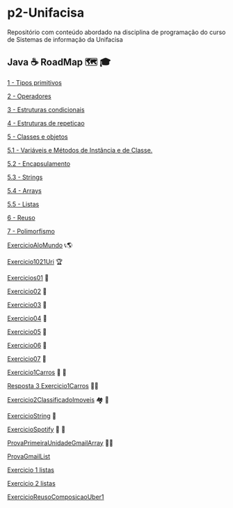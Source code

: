 # p2-Unifacisa
Repositório com conteúdo abordado na disciplina de programação do curso de Sistemas de informação da Unifacisa

## Java :coffee: RoadMap :world_map: :mortar_board:


[1 - Tipos primitivos](https://github.com/wagnersistemalima/p2-Unifacisa/blob/master/conteudo/TiposPrimitivos.md) 

[2 - Operadores](https://github.com/wagnersistemalima/p2-Unifacisa/blob/master/conteudo/operadores.md)

[3 - Estruturas condicionais](https://github.com/wagnersistemalima/p2-Unifacisa/blob/master/conteudo/Estruturas-Condicionais.md)

[4 - Estruturas de repeticao](https://github.com/wagnersistemalima/p2-Unifacisa/blob/master/conteudo/Estruturas-de-Repeticao.md)

[5 - Classes e objetos](https://github.com/wagnersistemalima/p2-Unifacisa/blob/master/conteudo/Classes-Objetos.md)

[5.1 - Variáveis e Métodos de Instância e de Classe.](https://github.com/wagnersistemalima/p2-Unifacisa/blob/master/conteudo/VariaveisEMetodosDeInstanciaDeClasse.md)

[5.2 - Encapsulamento](https://github.com/wagnersistemalima/p2-Unifacisa/blob/master/conteudo/Encapsulamento.md)

[5.3 - Strings](https://github.com/wagnersistemalima/p2-Unifacisa/blob/master/conteudo/Strings.md)

[5.4 - Arrays](https://github.com/wagnersistemalima/p2-Unifacisa/blob/master/conteudo/Arrays.md)

[5.5 - Listas](https://github.com/wagnersistemalima/p2-Unifacisa/blob/master/conteudo/Listas.md)

[6 - Reuso](https://github.com/wagnersistemalima/p2-Unifacisa/blob/master/conteudo/Reuso.md)

[7 - Polimorfismo](https://github.com/wagnersistemalima/p2-Unifacisa/blob/master/conteudo/Polimorfismo.md)

[ExercicioAloMundo](https://github.com/wagnersistemalima/p2-Unifacisa/blob/master/aloMundo/src/application/Program.java) :telephone_receiver::earth_americas:

[Exercicio1021Uri](https://github.com/wagnersistemalima/p2-Unifacisa/blob/master/exercicioUri1021/src/Main.java) :trophy:

[Exercicios01](https://github.com/wagnersistemalima/p2-Unifacisa/blob/master/exercicio01/src/application/Program.java) :1st_place_medal:

[Exercicio02](https://github.com/wagnersistemalima/p2-Unifacisa/blob/master/exercicio02/src/application/Program.java) :1st_place_medal:

[Exercicio03](https://github.com/wagnersistemalima/p2-Unifacisa/blob/master/exercicio03/src/application/Program.java) :1st_place_medal:

[Exercicio04](https://github.com/wagnersistemalima/p2-Unifacisa/blob/master/exercicio04/src/application/Program.java) :1st_place_medal:

[Exercicio05](https://github.com/wagnersistemalima/p2-Unifacisa/blob/master/exercicio05/src/application/Program.java) :1st_place_medal:

[Exercicio06](https://github.com/wagnersistemalima/p2-Unifacisa/blob/master/exercicio06/src/application/Program.java) :1st_place_medal:

[Exercicio07](https://github.com/wagnersistemalima/p2-Unifacisa/blob/master/exercicio07/src/application/Program.java) :1st_place_medal:

[Exercicio1Carros](https://github.com/wagnersistemalima/p2-Unifacisa/tree/master/exercicio1Carro/src) :red_car: :blue_car:

[Resposta 3 Exercicio1Carros](https://github.com/wagnersistemalima/p2-Unifacisa/blob/master/exercicio1Carro/src/descricao.md) :student:

[Exercicio2ClassificadoImoveis](https://github.com/wagnersistemalima/p2-Unifacisa/tree/master/exercicio2Imovel/src) :houses: :hotel:

[ExercicioString](https://github.com/wagnersistemalima/p2-Unifacisa/tree/master/exercicioStrings/src) :ticket:

[ExercicioSpotify](https://github.com/wagnersistemalima/p2-Unifacisa/tree/master/exercicioEncapsulamento1spotfy/src) :saxophone: :guitar:

[ProvaPrimeiraUnidadeGmailArray](https://github.com/wagnersistemalima/p2-Unifacisa/tree/master/provaGmailArray) :student:

[ProvaGmailList](https://github.com/wagnersistemalima/p2-Unifacisa/tree/master/provaGmailList)

[Exercicio 1 listas](https://github.com/wagnersistemalima/p2-Unifacisa/tree/master/exercicio1Listas)

[Exercicio 2 listas](https://github.com/wagnersistemalima/p2-Unifacisa/tree/master/exercicio2Listas)

[ExercicioReusoComposicaoUber1](https://github.com/wagnersistemalima/p2-Unifacisa/tree/master/exercicioReusoComposicaoUber)
